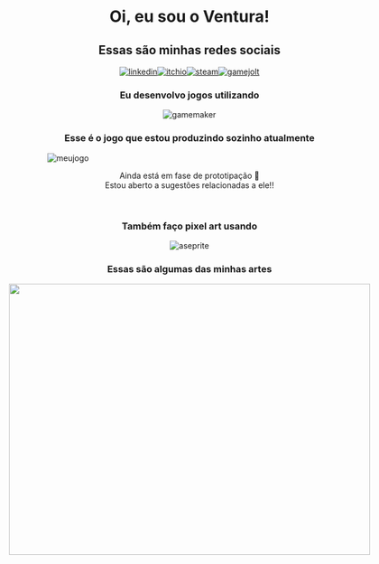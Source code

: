<h1 align="center" style="text-align:center;">Oi, eu sou o Ventura!</h1>
<h2 align="center" style="text-align:center">Essas são minhas redes sociais</h2>
<div align="center" class="container" style="display: flex; justify-content: center; align-items: center">
    <a href="https://www.linkedin.com/in/jo%C3%A3o-vitor-ventura-b2777626a/"><img src="https://img.shields.io/badge/LinkedIn-0077B5?style=for-the-badge&logo=linkedin&logoColor=white" title="linkedin"/></a>
    <a href="https://afcventura.itch.io/"><img src="https://img.shields.io/badge/Itch.io-FA5C5C?style=for-the-badge&logo=itchdotio&logoColor=white" title="itchio"/></a>
    <a href="https://steamcommunity.com/profiles/76561198795887050/"><img src="https://img.shields.io/badge/Steam-000000.svg?style=for-the-badge&logo=Steam&logoColor=white" title="steam"/></a>
    <a href="https://gamejolt.com/@AFCVentura"><img src="https://img.shields.io/badge/Game%20Jolt-CCFF00.svg?style=for-the-badge&logo=Game-Jolt&logoColor=black" title="gamejolt"/></a>
</div>
    
<h3 align="center" style="text-align:center">Eu desenvolvo jogos utilizando</h3>
<div align="center" class="container" style="display: flex; justify-content: center; align-items: center">
<img src="https://img.shields.io/badge/Gamemaker-000000.svg?style=for-the-badge&logo=Gamemaker&logoColor=white" title="gamemaker"/></div>
<h3 align="center" style="text-align:center">Esse é o jogo que estou produzindo sozinho atualmente</h3>
<img align="center" src="https://i.imgur.com/HFJEXHg.png" title="meujogo"/>
<p align="center" style="text-align: center">Ainda está em fase de prototipação 🙁<br>
Estou aberto a sugestões relacionadas a ele!!</p>
<br>
<h3 align="center" style="text-align:center">Também faço pixel art usando</h3>
<div align="center" class="container" style="display: flex; justify-content: center; align-items: center">
<img src="https://img.shields.io/badge/Aseprite-7D929E.svg?style=for-the-badge&logo=Aseprite&logoColor=white" title="aseprite"/></div>

<h3 align="center" style="text-align: center">Essas são algumas das minhas artes</h3>

<div align="center" class="container" style="display: flex; justify-content: center; align-items: center">
    <a data-flickr-embed="true" href="https://www.flickr.com/photos/199373549@N05" title=""><img src="https://live.staticflickr.com/65535/53281231755_ca11c6ae2b.jpg" width="640" height="480" alt=""/></a><script async src="//embedr.flickr.com/assets/client-code.js" charset="utf-8"></script>
</div>
